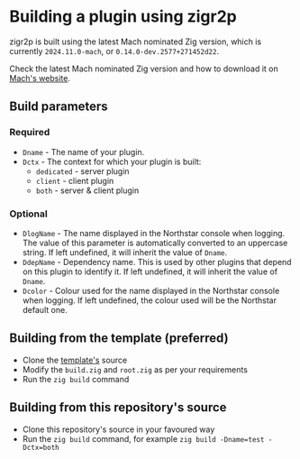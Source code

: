 # Building a plugin using zigr2p

zigr2p is built using the latest Mach nominated Zig version, which is currently `2024.11.0-mach`, or `0.14.0-dev.2577+271452d22`.

Check the latest Mach nominated Zig version and how to download it on [Mach's website](https://machengine.org/docs/nominated-zig/).

## Build parameters

### Required

- `Dname` - The name of your plugin.
- `Dctx` - The context for which your plugin is built:
    - `dedicated` - server plugin
    - `client` - client plugin
    - `both` - server & client plugin

### Optional

- `DlogName` - The name displayed in the Northstar console when logging. The value of this parameter is automatically converted to an uppercase string. If left undefined, it will inherit the value of `Dname`.
- `DdepName` - Dependency name. This is used by other plugins that depend on this plugin to identify it. If left undefined, it will inherit the value of `Dname`.
- `Dcolor` - Colour used for the name displayed in the Northstar console when logging. If left undefined, the colour used will be the Northstar default one.

## Building from the template (preferred)
- Clone the [template's](https://github.com/okvdai/zigr2p-template/) source
- Modify the `build.zig` and `root.zig` as per your requirements
- Run the `zig build` command

## Building from this repository's source

- Clone this repository's source in your favoured way
- Run the `zig build` command, for example `zig build -Dname=test -Dctx=both`

